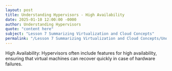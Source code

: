 ```yaml
---
layout: post
title: Understanding Hypervisors - High Availability
date: 2025-01-10 12:00:00 -0000
author: Understanding Hypervisors
quote: "content here"
subject: "Lesson 7 Summarizing Virtualization and Cloud Concepts"
permalink: "/Lesson 7 Summarizing Virtualization and Cloud Concepts/Understanding Hypervisors/Understanding Hypervisors - High Availability"
---
```


High Availability: Hypervisors often include features for high availability, ensuring that virtual machines can recover quickly in case of hardware failures.
